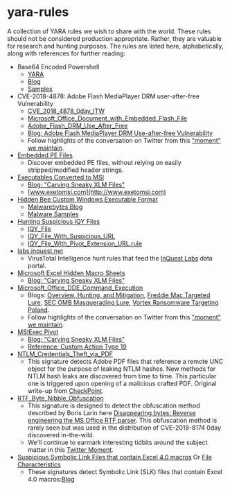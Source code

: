 # yara-rules
A collection of YARA rules we wish to share with the world. These rules should not be considered production appropriate. Rather, they are valuable for research and hunting purposes. The rules are listed here, alphabetically, along with references for further reading:

* Base64 Encoded Powershell
  * [YARA](https://github.com/InQuest/yara-rules/blob/master/Base64_Encoded_Powershell_Directives.rule)
  * [Blog](http://www.inquest.net/blog)
  * [Samples](https://github.com/InQuest/malware-samples/tree/master/2019-07-Base64-Encoded-Powershell-Directives)
* CVE-2018-4878: Adobe Flash MediaPlayer DRM user-after-free Vulnerability
  * [CVE_2018_4878_0day_ITW](https://github.com/InQuest/yara-rules/blob/master/CVE_2018_4878_0day_ITW.rule)
  * [Microsoft_Office_Document_with_Embedded_Flash_File](https://github.com/InQuest/yara-rules/blob/master/Microsoft_Office_Document_with_Embedded_Flash_File.rule)
  * [Adobe_Flash_DRM_Use_After_Free](https://github.com/InQuest/yara-rules/blob/master/Adobe_Flash_DRM_Use_After_Free.rule)
  * [Blog: Adobe Flash MediaPlayer DRM Use-after-free Vulnerability](http://blog.inquest.net/blog/2018/02/07/cve-2018-4878-adobe-flash-0day-itw)
  * Follow highlights of the conversation on Twitter from this ["moment" we maintain](https://twitter.com/i/moments/960633253165191170).
* [Embedded PE Files](https://github.com/InQuest/yara-rules/blob/master/Embedded_PE.rule)
  * Discover embedded PE files, without relying on easily stripped/modified header strings.
* [Executables Converted to MSI](https://github.com/InQuest/yara-rules/blob/master/Executable_Converted_to_MSI.rule)
  * [Blog: "Carving Sneaky XLM Files"](http://blog.inquest.net/blog/2019/01/29/Carving-Sneaky-XLM-Files/)
  * [www.exetomsi.com](http://www.exetomsi.com)
* [Hidden Bee Custom Windows Executable Format](https://github.com/InQuest/yara-rules/blob/master/Hidden_Bee_Elements.rule)
  * [Malwarebytes Blog](https://blog.malwarebytes.com/threat-analysis/2018/08/reversing-malware-in-a-custom-format-hidden-bee-elements/)
  * [Malware Samples](https://github.com/InQuest/malware-samples/tree/master/2018-08-Hidden-Bee-Elements)
* [Hunting Suspicious IQY Files](http://blog.inquest.net/blog/2018/08/23/hunting-iqy-files-with-yara/)
  * [IQY_File](https://github.com/InQuest/yara-rules/blob/master/IQY_File.rule)
  * [IQY_File_With_Suspicious_URL](https://github.com/InQuest/yara-rules/blob/master/IQY_File_With_Suspicious_URL.rule)
  * [IQY_File_With_Pivot_Extension_URL.rule](https://github.com/InQuest/yara-rules/blob/master/IQY_File_With_Pivot_Extension_URL.rule)
* [labs.inquest.net](https://github.com/InQuest/yara-rules/tree/master/labs.inquest.net)
  * VirusTotal Intelligence hunt rules that feed the [InQuest Labs](https://labs.inquest.net) data portal.
* [Microsoft Excel Hidden Macro Sheets](https://github.com/InQuest/yara-rules/blob/master/Excel_Hidden_Macro_Sheet.rule)
  * [Blog: "Carving Sneaky XLM Files"](http://blog.inquest.net/blog/2019/01/29/Carving-Sneaky-XLM-Files/)
* [Microsoft_Office_DDE_Command_Execution](https://github.com/InQuest/yara-rules/blob/master/Microsoft_Office_DDE_Command_Execution.rule)
  * Blogs: [Overview, Hunting, and Mitigation](http://blog.inquest.net/blog/2017/10/13/microsoft-office-dde-macro-less-command-execution-vulnerability/), [Freddie Mac Targeted Lure](http://blog.inquest.net/blog/2017/10/14/02-microsoft-office-dde-freddie-mac-targeted-lure/), [SEC OMB Masquerading Lure](http://blog.inquest.net/blog/2017/10/14/01-microsoft-office-dde-sec-omb-approval-lure/), [Vortex Ransomware Targeting Poland](http://blog.inquest.net/blog/2017/10/14/03-microsoft-office-dde-poland-ransomware/).
  * Follow highlights of the conversation on Twitter from this ["moment" we maintain](https://twitter.com/i/moments/918126999738175489).
* [MSIExec Pivot](https://github.com/InQuest/yara-rules/blob/master/MSIExec_Pivot.rule)
  * [Blog: "Carving Sneaky XLM Files"](http://blog.inquest.net/blog/2019/01/29/Carving-Sneaky-XLM-Files/)
  * [Reference: Custom Action Type 19](https://docs.microsoft.com/en-us/windows/desktop/msi/custom-action-type-19)
* [NTLM_Credentials_Theft_via_PDF](https://github.com/InQuest/yara-rules/blob/master/NTLM_Credentials_Theft_via_PDF_Files.rule)
  * This signature detects Adobe PDF files that reference a remote UNC object for the purpose of leaking NTLM hashes.
New methods for NTLM hash leaks are discovered from time to time. This particular one is triggered upon opening of a
malicious crafted PDF. Original write-up from [CheckPoint](https://research.checkpoint.com/ntlm-credentials-theft-via-pdf-files/).
* [RTF_Byte_Nibble_Obfuscation](https://github.com/InQuest/yara-rules/blob/master/RTF_Byte_Nibble_Obfuscation.rule)
  * This signature is designed to detect the obfuscation method described by Boris Larin here [Disappearing bytes: Reverse engineering the MS Office RTF parser](https://securelist.com/disappearing-bytes/84017/). This obfuscation method is rarely seen but was used in the distribution of CVE-2018-8174 0day discovered in-the-wild.
  * We'll continue to earmark interesting tidbits around the subject matter in this [Twitter Moment](https://twitter.com/i/moments/994122868949770240).
* [Suspicious Symbolic Link Files that contain Excel 4.0 macros](https://github.com/InQuest/yara-rules/blob/master/Symbolic_Link_Files_DLL_Reference_Suspicious_Characteristics.rule) Or [File Characteristics](https://github.com/InQuest/yara-rules/blob/master/Symbolic_Link_Files_Macros_File_Characteristic.rule)
   * These signatures detect Symbolic Link (SLK) files that contain Excel 4.0 macros:[Blog](https://outflank.nl/blog/2019/10/30/abusing-the-sylk-file-format/)
